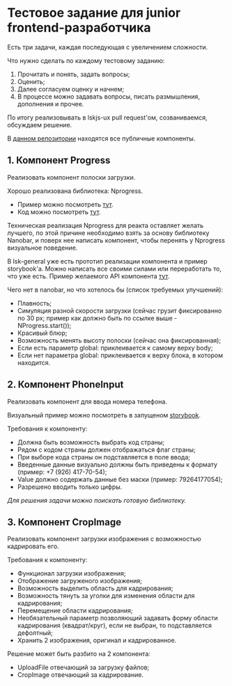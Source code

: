 # Тестовое задание для junior frontend-разработчика

Есть три задачи, каждая последующая с увеличением сложности.

Что нужно сделать по каждому тестовому заданию: 
1. Прочитать и понять, задать вопросы;
2. Оценить;
3. Далее согласуем оценку и начнем;
4. В процессе можно задавать вопросы, писать размышления, дополнения и прочее.

По итогу реализовывать в lskjs-ux pull request'ом, созваниваемся, обсуждаем решение.

В [данном репозитории](https://github.com/lskjs/ux) находятся все публичные компоненты.

## 1. Компонент Progress

Реализовать компонент полоски загрузки.

Хорошо реализована библиотека: Nprogress.
- Пример можно посмотреть [тут](http://ricostacruz.com/nprogress/).
- Код можно посмотреть [тут](https://github.com/rstacruz/nprogress).

Техническая реализация Nprogress для реакта оставляет желать лучшего, по этой причине необходимо взять за основу библиотеку Nanobar, и поверх нее написать компонент, чтобы перенять у Nprogress визуальное поведение.

В lsk-general уже есть прототип реализации компонента и пример storybook'а. Можно написать все своими силами или переработать то, что уже есть. Пример желаемого API компонента [тут](https://github.com/isuvorov/lsk-general/blob/master/src/Progress/Progress.story.jsx).

Чего нет в nanobar, но что хотелось бы (список требуемых улучшений):
- Плавность;
- Симуляция разной скорости загрузки (сейчас грузит фиксированно по 30 px; пример как должно быть по ссылке выше - NProgress.start());
- Красивый блюр;
- Возможность менять высоту полоски (сейчас она фиксированная);
- Если есть параметр global: приклеивается к самому верху body;
- Если нет параметра global: приклеивается к верху блока, в котором находится.

## 2. Компонент PhoneInput

Реализовать компонент для ввода номера телефона.

Визуальный пример можно посмотреть в запущеном [storybook](https://lskjs.github.io/ux/).

Требования к компоненту:
- Должна быть возможность выбрать код страны;
- Рядом с кодом страны должен отображаться флаг страны;
- При выборе кода страны он подставляется в поле ввода;
- Введенные данные визуально должны быть приведены к формату (пример: +7 (926) 417-70-54);
- Value должно содержать данные без маски (пример: 79264177054);
- Разрешено вводить только цифры.

*Для решения задачи можно поискать готовую библиотеку.*

## 3. Компонент CropImage 

Реализовать компонент загрузки изображения с возможностью кадрировать его.

Требования к компоненту: 
- Функционал загрузки изображения;
- Отображение загруженого изображения;
- Возможность выделить область для кадрирования;
- Возможность тянуть за уголки для изменения области для кадрирования;
- Перемещение области кадрирования;
- Необязательный параметр позволяющий задавать форму области кадрирования (квадрат/круг), если не выбран, то подставляется дефолтный;
- Хранить 2 изображения, оригинал и кадрированное.

Решение может быть разбито на 2 компонента:
- UploadFile отвечающий за загрузку файлов;
- CropImage отвечающий за кадрирование.
